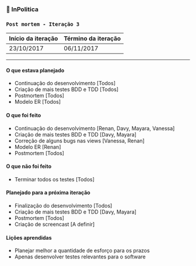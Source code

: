 ### 💸 InPolitica 
### `Post mortem - Iteração 3`

Início da iteração | Término da iteração
-------------------|--------------------
23/10/2017 | 06/11/2017

***

#### O que estava planejado
- Continuação do desenvolvimento [Todos]
- Criação de mais testes BDD e TDD [Todos]
- Postmortem [Todos]
- Modelo ER [Todos]

#### O que foi feito
- Continuação do desenvolvimento [Renan, Davy, Mayara, Vanessa]
- Criação de mais testes BDD e TDD [Davy, Mayara]
- Correção de alguns bugs nas views [Vanessa, Renan]
- Modelo ER [Renan]
- Postmortem [Todos]

#### O que não foi feito
- Terminar todos os testes [Todos]

#### Planejado para a próxima iteração
- Finalização do desenvolvimento [Todos]
- Criação de mais testes BDD e TDD [Davy, Mayara]
- Postmortem [Todos]
- Criação de screencast [A definir]

#### Lições aprendidas
- Planejar melhor a quantidade de esforço para os prazos
- Apenas desenvolver testes relevantes para o software